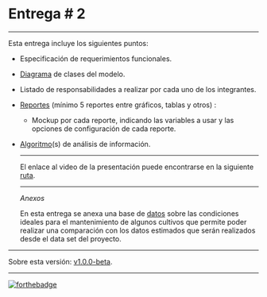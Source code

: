# Entrega # 2

_______________________________________________________________

Esta entrega incluye los siguientes puntos:

- Especificación de requerimientos funcionales.

- [Diagrama](https://drive.google.com/file/d/1khdktTyoYZpk3YOs77DdQqvVRXclhKrg/view?usp=sharing) de clases del modelo. 

- Listado de responsabilidades a realizar por cada uno de los integrantes.

- [Reportes](https://github.com/backtojuan/HarvestingForTheFuture/tree/master/docs/2nd-delivery/E2-Gonzalez-Lectamo-Salinas-Valencia.pdf) (mínimo 5 reportes entre gráficos, tablas y otros) :

  - Mockup por cada reporte, indicando las variables a usar y las opciones de configuración de cada reporte.

- [Algoritmo](https://github.com/backtojuan/HarvestingForTheFuture/tree/master/docs/2nd-delivery/E2-Gonzalez-Lectamo-Salinas-Valencia.pdf)(s) de análisis de información.

  ____________________

  El enlace al video de la presentación puede encontrarse en la siguiente [ruta](https://youtu.be/NyrlmUq8GKM). 
  
  ___________________
  
  *Anexos*
  
  En esta entrega se anexa una base de [datos](https://github.com/backtojuan/HarvestingForTheFuture/tree/master/docs/2nd-delivery/DATOSDECULTIVOS.xlsx) sobre las condiciones ideales para el mantenimiento de algunos cultivos que permite poder realizar una comparación con los datos estimados que serán realizados desde el data set del proyecto.

_____________________________

Sobre esta versión: [v1.0.0-beta](https://github.com/backtojuan/HarvestingForTheFuture/tree/v1.0.0-beta). 

____________

[![forthebadge](https://forthebadge.com/images/badges/made-with-c-sharp.svg)](https://forthebadge.com)
